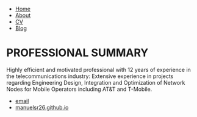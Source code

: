 <html>
	<body>
		<nav>
    		<ul>
        		<li><a href="/index">Home</a></li>
	        	<li><a href="/">About</a></li>
        		<li><a href="/cv">CV</a></li>
        		<li><a href="/blog">Blog</a></li>
    		</ul>
		</nav>
		<div class="container">
    		<div class="blurb">
        		<h1>PROFESSIONAL SUMMARY</h1>
			<p> Highly efficient and motivated professional with 12 years of experience in the telecommunications industry: Extensive experience in projects regarding Engineering Design, Integration and Optimization of Network Nodes for Mobile Operators including AT&T and T-Mobile.</p>
    		</div><!-- /.blurb -->
		</div><!-- /.container -->
		<footer>
    		<ul>
        		<li><a href="mailto:manuel.isr@outlook.com">email</a></li>
        		<li><a href="https://manuelsr26.github.io/">manuelsr26.github.io</a></li>
			</ul>
		</footer>
	</body>
</html>
